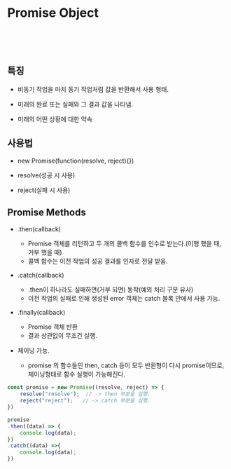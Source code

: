 # Promise Object

<br>
<br>
<br>

## 특징

* 비동기 작업을 마치 동기 작업처럼 값을 반환해서 사용 형태.

* 미래의 완료 또는 실패와 그 결과 값을 나타냄.

* 미래의 어떤 상황에 대한 약속


## 사용법

* new Promise(function(resolve, reject){})

* resolve(성공 시 사용)

* reject(실패 시 사용)


## Promise Methods

* .then(callback)
    - Promise 객체를 리턴하고 두 개의 콜백 함수를 인수로 받는다.(이행 했을 때, 거부 했을 때)
    - 콜백 함수는 이전 작업의 성공 결과를 인자로 전달 받음.

* .catch(callback)
    - .then이 하나라도 실패하면(거부 되면) 동작(예외 처리 구문 유사)
    - 이전 작업의 실패로 인해 생성된 error 객체는 catch 블록 안에서 사용 가능.

* .finally(callback)
    - Promise 객체 반환
    - 결과 상관없이 무조건 실행.

* 체이닝 가능.
    - promise 의 함수들인 then, catch 등이 모두 반환형이 다시 promise이므로, 체이닝형태로 함수 실행이 가능해진다.


```js
const promise = new Promise((resolve, reject) => {
    resolve("resolve");  // -> then 부분을 실행.
    reject("reject");   // -> catch 부분을 실행.
})

promise
.then((data) => {
    console.log(data);
})
.catch((data) =>{
    console.log(data);
})

```